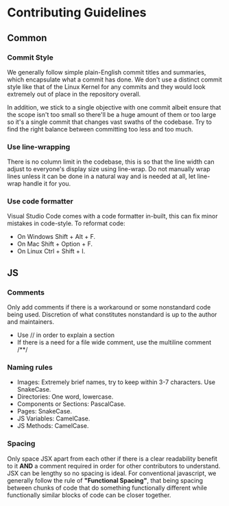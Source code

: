 # Contributing Guidelines

## Common

### Commit Style

We generally follow simple plain-English commit titles and summaries, which encapsulate what a commit has done. We don't use a distinct commit style like that of the Linux Kernel for any commits and they would look extremely out of place in the repository overall.

In addition, we stick to a single objective with one commit albeit ensure that the scope isn't too small so there'll be a huge amount of them or too large so it's a single commit that changes vast swaths of the codebase. Try to find the right balance between committing too less and too much.

### Use line-wrapping

There is no column limit in the codebase, this is so that the line width can adjust to everyone's display size using line-wrap. Do not manually wrap lines unless it can be done in a natural way and is needed at all, let line-wrap handle it for you.

### Use code formatter

Visual Studio Code comes with a code formatter in-built, this can fix minor mistakes in code-style. To reformat code:

-   On Windows Shift + Alt + F.
-   On Mac Shift + Option + F.
-   On Linux Ctrl + Shift + I.

## JS

### Comments

Only add comments if there is a workaround or some nonstandard code being used. Discretion of what constitutes nonstandard is up to the author and maintainers.

-   Use // in order to explain a section
-   If there is a need for a file wide comment, use the multiline comment /\*\*/

### Naming rules

-   Images: Extremely brief names, try to keep within 3-7 characters. Use SnakeCase.
-   Directories: One word, lowercase.
-   Components or Sections: PascalCase.
-   Pages: SnakeCase.
-   JS Variables: CamelCase.
-   JS Methods: CamelCase.

### Spacing

Only space JSX apart from each other if there is a clear readability benefit to it **AND** a comment required in order for other contributors to understand. JSX can be lengthy so no spacing is ideal. For conventional javascript, we generally follow the rule of **"Functional Spacing"**, that being spacing between chunks of code that do something functionally different while functionally similar blocks of code can be closer together.
